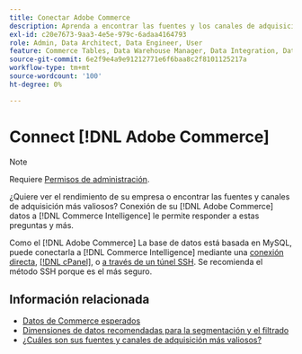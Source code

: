 ```yaml
---
title: Conectar Adobe Commerce
description: Aprenda a encontrar las fuentes y los canales de adquisición más valiosos.
exl-id: c20e7673-9aa3-4e5e-979c-6adaa4164793
role: Admin, Data Architect, Data Engineer, User
feature: Commerce Tables, Data Warehouse Manager, Data Integration, Data Import/Export
source-git-commit: 6e2f9e4a9e91212771e6f6baa8c2f8101125217a
workflow-type: tm+mt
source-wordcount: '100'
ht-degree: 0%

---
```


# Connect [!DNL Adobe Commerce]

>[!NOTE]
>
>Requiere [Permisos de administración](../../../administrator/user-management/user-management.md).

¿Quiere ver el rendimiento de su empresa o encontrar las fuentes y canales de adquisición más valiosos? Conexión de su [!DNL Adobe Commerce] datos a [!DNL Commerce Intelligence] le permite responder a estas preguntas y más.

Como el [!DNL Adobe Commerce] La base de datos está basada en MySQL, puede conectarla a [!DNL Commerce Intelligence] mediante una [conexión directa](../integrations/mysql-via-a-direct-connection.md), [[!DNL cPanel]](../integrations/mysql-via-cpanel.md), o [a través de un túnel SSH](../integrations/mysql-via-ssh-tunnel.md). Se recomienda el método SSH porque es el más seguro.

## Información relacionada

* [Datos de Commerce esperados](../integrations/magento-data.md)
* [Dimensiones de datos recomendadas para la segmentación y el filtrado](../../../best-practices/segment-filter.md)
* [¿Cuáles son sus fuentes y canales de adquisición más valiosos?](../../analysis/most-value-source-channel.md)
